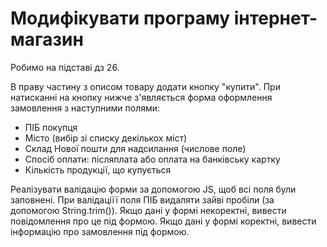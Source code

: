 # Модифікувати програму інтернет-магазин

Робимо на підставі дз 26.

В праву частину з описом товару додати кнопку "купити".
При натисканні на кнопку нижче з'являється форма оформлення замовлення з наступними полями:
- ПІБ покупця
- Місто (вибір зі списку декількох міст)
- Склад Нової пошти для надсилання (числове поле)
- Спосіб оплати: післяплата або оплата на банківську картку
- Кількість продукції, що купується

Реалізувати валідацію форми за допомогою JS, щоб всі поля були заповнені.
При валідаціїї поля ПІБ видаляти зайві пробіли (за допомогою String.trim()).
Якщо дані у формі некоректні, вивести повідомлення про це під формою.
Якщо дані у формі коректні, вивести інформацію про замовлення під формою.